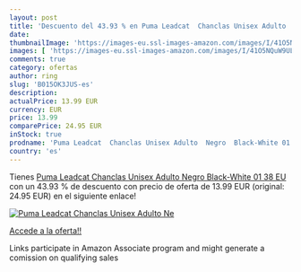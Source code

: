 ```yaml
---
layout: post
title: 'Descuento del 43.93 % en Puma Leadcat  Chanclas Unisex Adulto  Ne'
date: 
thumbnailImage: 'https://images-eu.ssl-images-amazon.com/images/I/41O5NQuW9UL._SL200_.jpg'
images: [ 'https://images-eu.ssl-images-amazon.com/images/I/41O5NQuW9UL._SL200_.jpg' ]
comments: true
category: ofertas
author: ring
slug: 'B015OK3JUS-es'
description:
actualPrice: 13.99 EUR
currency: EUR
price: 13.99
comparePrice: 24.95 EUR
inStock: true
prodname: 'Puma Leadcat  Chanclas Unisex Adulto  Negro  Black-White 01   38 EU'
country: 'es'
---
```


Tienes [Puma Leadcat  Chanclas Unisex Adulto  Negro  Black-White 01   38 EU](https://www.amazon.es/dp/B015OK3JUS/?tag=tolees-21) con un 43.93 % de descuento con precio de oferta de 13.99 EUR (original: 24.95 EUR) en el siguiente enlace!

[![Puma Leadcat  Chanclas Unisex Adulto  Ne](https://images-eu.ssl-images-amazon.com/images/I/41O5NQuW9UL._SL200_.jpg)](https://www.amazon.es/dp/B015OK3JUS/?tag=tolees-21)

[Accede a la oferta!!](https://www.amazon.es/dp/B015OK3JUS/?tag=tolees-21)

Links participate in Amazon Associate program and might generate a comission on qualifying sales


